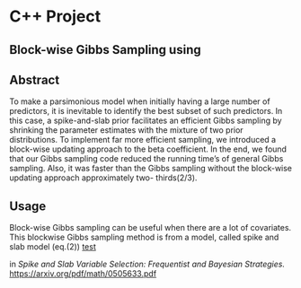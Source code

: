 # C++ Project 

## Block-wise Gibbs Sampling using 

## Abstract

To make a parsimonious model when initially having a large number of predictors, it is inevitable to identify the best subset of such predictors. In this case, a spike-and-slab prior facilitates an efficient Gibbs sampling by shrinking the parameter estimates with the mixture of two prior distributions. To implement far more efficient sampling, we introduced a block-wise updating approach to the beta coefficient. In the end, we found that our Gibbs sampling code reduced the running time’s of general Gibbs sampling. Also, it was faster than the Gibbs sampling without the block-wise updating approach approximately two- thirds(2/3).

## Usage

Block-wise Gibbs sampling can be useful when there are a lot of covariates. This blockwise Gibbs sampling method is from a model, called spike and slab model (eq.(2)) <a href="https://arxiv.org/pdf/math/0505633.pdf" target="_blank">test</a>



in _Spike and Slab Variable Selection: Frequentist and
Bayesian Strategies._ <https://arxiv.org/pdf/math/0505633.pdf>


